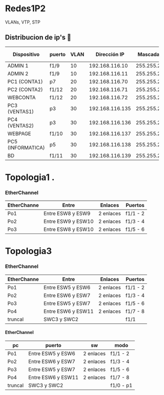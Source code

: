 # Redes1P2
VLANs, VTP, STP


## Distribucion de ip's  📄
| Dispositivo | puerto | VLAN  | Dirección IP  | Mascada de red| Gateway | Virtualizada Si/No | sw |
| ------------- | ------------- | ------------- | -------------| ------------- | ------------- | ------------- | ------------- |
| ADMIN 1 | f1/9 | 10 | 192.168.116.10 | 255.255.255.192 | 192.168.116.1 | NO | ESW8 |
| ADMIN 2 | f1/9 | 10 | 192.168.116.11 | 255.255.255.192 | 192.168.116.1 | NO | ESW10 |
| PC1 (CONTA1) | p7 | 20 | 192.168.116.70 | 255.255.255.192 | 192.168.116.65 | SI | ETHR3 |
| PC2 (CONTA2) | f1/12 | 20 | 192.168.116.71 | 255.255.255.192 | 192.168.116.65 | NO | ESW11 |
| WEBCONTA | f1/12 | 20 | 192.168.116.72 | 255.255.255.192 | 192.168.116.65 | SI | ESW9 |
| PC3 (VENTAS1) | p3 | 30 | 192.168.116.135 | 255.255.255.192 | 192.168.116.129 | SI | ETHR3 |
| PC4 (VENTAS2) | p3 | 30 | 192.168.116.136 | 255.255.255.192 | 192.168.116.129 | NO | ETHR4 |
| WEBPAGE | f1/10 | 30 | 192.168.116.137 | 255.255.255.192 | 192.168.116.129 | SI | ESW9 | 
| PC5 (INFORMATICA) | p5 | 30 | 192.168.116.138 | 255.255.255.192 | 192.168.116.129 | NO | ETHR4 |
| BD | f1/11 | 30 | 192.168.116.139 | 255.255.255.192 | 192.168.116.129 | SI | ESW9 |

# Topologia1 .


### EtherChannel
| EtherChanne | Entre | Enlaces | Puertos |
| ------------- | ------------- | ------------- | ------------- |
| Po1 | Entre ESW8 y ESW9 | 2 enlaces | f1/1 - 2 |
| Po2 | Entre ESW9 y ESW10 | 2 enlaces | f1/3 - 4 |
| Po3 | Entre ESW8 y ESW10 | 2 enlaces | f1/5 - 6 |

# Topologia3


### EtherChannel
| EtherChanne | Entre | Enlaces | Puertos |
| ------------- | ------------- | ------------- | ------------- |
| Po1 | Entre ESW5 y ESW6 | 2 enlaces | f1/1 - 2 |
| Po2 | Entre ESW6 y ESW7 | 2 enlaces | f1/3 - 4 |
| Po3 | Entre ESW5 y ESW7 | 2 enlaces | f1/5 - 6 |
| Po4 | Entre ESW6 y ESW11 | 2 enlaces | f1/7 - 8 |
| truncal | SWC3 y SWC2 |  | f1/1  

#### EtherChannel
| pc | puerto | sw | modo |
| ------------- | ------------- | ------------- | ------------- |
| Po1 | Entre ESW5 y ESW6 | 2 enlaces | f1/1 - 2 |
| Po2 | Entre ESW6 y ESW7 | 2 enlaces | f1/3 - 4 |
| Po3 | Entre ESW5 y ESW7 | 2 enlaces | f1/5 - 6 |
| Po4 | Entre ESW6 y ESW11 | 2 enlaces | f1/7 - 8 |
| truncal | SWC3 y SWC2 |  | f1/0 - p1  |





